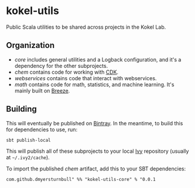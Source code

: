 # kokel-utils
Public Scala utilities to be shared across projects in the Kokel Lab.

## Organization

- _core_ includes general utilities and a Logback configuration, and it's a dependency for the other subprojects.
- _chem_ contains code for working with [CDK](https://github.com/cdk/cdk).
- _webservices_ contains code that interact with webservices.
- _math_ contains code for math, statistics, and machine learning. It's mainly built on [Breeze](https://github.com/scalanlp/breeze).

## Building

This will eventually be published on [Bintray](https://bintray.com/). In the meantime, to build this for dependencies to use, run:

```
sbt publish-local
```

This will publish all of these subprojects to your local [Ivy](https://ant.apache.org/ivy/) repository (usually at `~/.ivy2/cache`).

To import the published _chem_ artifact, add this to your SBT dependencies:

```
com.github.dmyersturnbull" %% "kokel-utils-core" % "0.0.1
```
